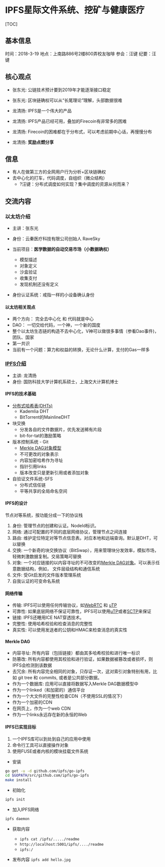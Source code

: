 # IPFS星际文件系统、挖矿与健康医疗
[TOC]

## 基本信息

时间：2018-3-19
地点：上南路886号2楼800弄校友咖啡
参会：汪键
纪要：汪键

## 核心观点

- 张东光: 公链技术预计要到2019年才能逐渐接口稳定
- 张东光: 区块链确权可以从“长尾理论”理解，头部数据很难

- 龙清扬: IPFS是一个伟大的产品
- 龙清扬: IPFS产品已经可用，叠加的Firecoin有非常多的困难
- 龙清扬: Firecoin的困难都在于分布式，可以考虑前期中心话，再慢慢分布
- 龙清扬: **奖励点燃分享**

## 信息
- 有人在做第三方的全网用户行为分析+区块链确权
- 去中心化的打车，代码调度，自组织（微众结构）
  - ?汪键：分布式调度如何实现？集中调度的资源从何而来？

## 交流内容

### 以太坊介绍

- 主讲：张东光
- 身份：云秦医疗科技有限公司创始人 RaveSky
- 当前项目：**医学数据的自动交易市场（小数据确权）**
  - 模型描述
  - 对象定义
  - 沙盒验证
  - 收集支付
  - 发现机制还没有定义

- 身份认证系统：戒指一样的小设备确认身份

#### 以太坊相关观点
- 两个方向： 完全去中心化 和 代码就是中心
- DAO： 一切交给代码，一个神，一个新的国度
- 整个以太坊生态链的构造不去中心化，V神可以做很多事情（参看Dao事件)，团队、国家
- 第一共识 <!-- TODO: Guyikang 什么是以太坊的第一共识 -->
- 当前有一个问题：算力和权益的转换，无论什么计算，支付的Gas一样多

### [IPFS介绍](../../公链/IPFS/IPFS概要.md)

- 主讲: 龙清扬
- 身份: 国防科技大学计算机系硕士，上海交大计算机博士

#### IPFS的技术基础

- [分布式哈希表(DHTs)](../../基础知识/DHT.md)
  - Kademlia DHT
  - BitTorrent的MainlineDHT
- 块交换
  - 分发各自的文件数据片，优先发送稀有片段
  - bit-for-tat的激励策略
- 版本控制系统 - Git
  - [Merkle DAG对象模型](../../基础知识/MerkleDAG.md)
  - 不可更改的对象表示
  - 内容加密哈希作为寻址
  - 指针引用links
  - 版本改变只是更新引用或者添加对象
- 自验证文件系统-SFS
  - 分布式信任链
  - 平等共享的全局命名空间

#### IPFS的设计

节点对等系统，按功能分成一下的协议栈

1. 身份: 管理节点的创建和认证。NodeId标识。
2. 网络: 通过可配置的不同的底层网络协议，管理节点之间连接
3. 路由: 维护定位特定对等节点信息表。对应本地和远端查询。默认是DHT，可以替换
4. 交换: 一个新奇的块交换协议（BitSwap），用来管理块分发效率，模拟市场，轻微刺激数据复制。交易策略可替换
5. 对象: 一个对应链接的以内容寻址的不可改变的[Merkle DAG对象](../../基础知识/MerkleDAG.md)。可以表示任意数据结构，例如， 文件层级结构和通信系统
6. 文件: 受Git启发的文件版本管理系统
7. 自我认证的可变命名系统

#### 网络传输

- 传输: IPFS可以使用任何传输协议，如[WebRTC](../../核心技术/传输协议/WebRTC.md) 和 [uTP](../../核心技术/传输协议/uTP.md)
- 可靠性: 如果底层网络不保证可靠性，IPFS可以使用[uTP](../../核心技术/传输协议/uTP.md)或者[SCTP](../../核心技术/传输协议/SCTP.md)来保证
- 链接: IPFS还睡用ICE NAT穿透技术。
- 完整性: 使用哈希校验和检查消息的完整性
- 真实性: 可以使用发送者的公钥和HMAC来检查消息的真实性

#### Merkle DAG

- 内容寻址: 所有内容（包括链接）都由其多哈希校验和进行唯一标识
- 防篡改: 所有内容都使用其校验和进行验证，如果数据被篡改或者损坏，则IPFS会检测到该数据
- 去冗余: 所有内容完全相同的对象，只存证一次，这对索引对象特别有用，比如 git tree 和 commits, 或者是公共部分数据。
- 作为一个数据库: 应用可以直接将数据写入Merkle DAG数据模型中
- 作为一个linked（和加密的）通信平台
- 作为一个大文件的完整性检查CDN（不使用SSL的情况下）
- 作为一个加密的CDN
- 在网页上，作为一个web CDN
- 作为一个links永远存在新的永恒的Web

#### IPFS已实现目标

1. 一个IPFS库可以到处到自己的应用中使用
2. 命令行工具可以直接操作对象
3. 使用FUSE或者内核的模块挂载文件系统

- 安装

```bash
go get -u -d github.com/ipfs/go-ipfs
cd $GOPATH/src/github.com/ipfs/go-ipfs
make install
```

- 初始化

```bash
ipfs init
```

- 加入IPFS网络

```bash
ipfs daemon
```

- 获取内容
  - `ipfs cat /ipfs/...../readme`
  - `http://localhost:5001/ipfs/..../readme`
  - `ipfs:/`

- 发布内容
  `ipfs add hello.jpg`

